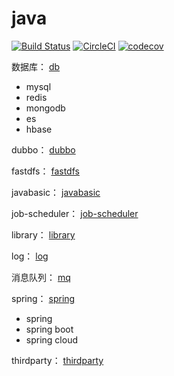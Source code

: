 # java
[![Build Status](https://travis-ci.org/zkzong/java.svg?branch=master)](https://travis-ci.org/zkzong/java)
[![CircleCI](https://circleci.com/gh/circleci/java.svg?style=svg)](https://circleci.com/gh/circleci/java)
[![codecov](https://codecov.io/gh/zkzong/java/branch/master/graph/badge.svg)](https://codecov.io/gh/zkzong/java)

数据库：
[db](README-db.md)
- mysql
- redis
- mongodb
- es
- hbase

dubbo：
[dubbo](README-dubbo.md)

fastdfs：
[fastdfs](README-fastdfs.md)

javabasic：
[javabasic](README-javabasic.md)

job-scheduler：
[job-scheduler](README-job-scheduler.md)

library：
[library](README-library.md)

log：
[log](README-log.md)

消息队列：
[mq](README-mq.md)

spring：
[spring](README-spring.md)
- spring
- spring boot
- spring cloud

thirdparty：
[thirdparty](README-thirdparty.md)
